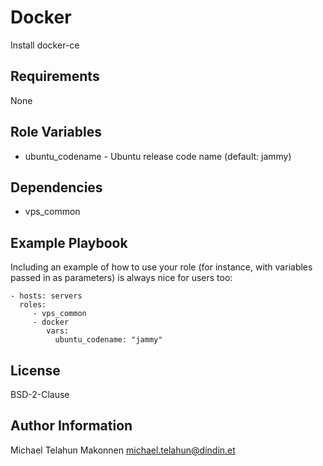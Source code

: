Docker
=========

Install docker-ce

Requirements
------------

None

Role Variables
--------------

- ubuntu_codename - Ubuntu release code name (default: jammy)

Dependencies
------------

- vps_common

Example Playbook
----------------

Including an example of how to use your role (for instance, with variables passed in as parameters) is always nice for users too:

    - hosts: servers
      roles:
         - vps_common
         - docker
            vars:
              ubuntu_codename: "jammy"

License
-------

BSD-2-Clause

Author Information
------------------

Michael Telahun Makonnen <michael.telahun@dindin.et>
